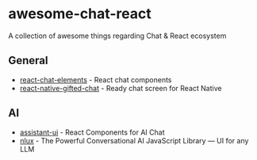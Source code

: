 # awesome-chat-react
A collection of awesome things regarding Chat &amp; React ecosystem

## General
- [react-chat-elements](https://github.com/Detaysoft/react-chat-elements) - React chat components
- [react-native-gifted-chat](https://github.com/FaridSafi/react-native-gifted-chat) - Ready chat screen for React Native

## AI
- [assistant-ui](https://github.com/Yonom/assistant-ui) - React Components for AI Chat 
- [nlux](https://github.com/nlkitai/nlux) - The Powerful Conversational AI JavaScript Library — UI for any LLM
